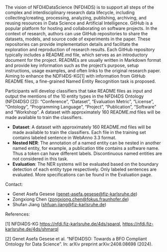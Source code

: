 The vision of NFDI4DataScience (NFDI4DS) is to support all steps of the complex and interdisciplinary research data lifecycle, including collecting/creating, processing, analyzing, publishing, archiving, and reusing resources in Data Science and Artificial Intelligence. GitHub is a popular platform for hosting and collaborating on software projects. In the context of research, authors can use GitHub repositories to share the datasets, models, and source code of experiments in the paper. These repositories can provide implementation details and facilitate the exploration and reproduction of research results. Each GitHub repository typically includes a README.md file, which serves as an introductory document for the project. READMEs are usually written in Markdown format and provide key information such as the project’s purpose, setup instructions, usage examples, and often links to the original research paper. Aiming to enhance the NDFI4DS-KG[1] with information from GitHub README files, a fine-grained Named Entity Recognition task is proposed.

Participants will develop classifiers that take README files as input and output the mentions of the 10 entity types in the NFDI4DS Ontology (NFDI4DSO [2]): “Conference”, “Dataset”, “Evaluation Metric”, “License”, “Ontology”, “Programming Language”, “Project”, “Publication”, “Software” and ”Workshop”. A dataset with approximately 160 README.md files will be made available to train the classifiers.
* **Dataset**:  A dataset with approximately 160 README.md files will be made available to train the classifiers. Each file in the training set contains labeled sentence in WebAnno 3.3 format. 
* **Nested NER**: The annotation of a named entity can be nested in another named entity, for example, a publication title contains a software name. Thus a token can have different labels. Discontinuous named entities are not considered in this task.
* **Evaluation**: The NER systems will be evaluated based on the boundary detection of each entity type respectively. Only labeled sentences are evaluated. More specifications can be found in the Evaluation page.

Contact:
* Genet Asefa Gesese (genet-asefa.gesese@fiz-karlsruhe.de) 
* Zongxiong Chen (zongxiong.chen@fokus.fraunhofer.de)
* Shufan Jiang (shfuan.jiang@fiz-karlsruhe.de)

References:

[1] NFDI4DS-KG https://nfdi.fiz-karlsruhe.de/4ds/sparql, https://nfdi.fiz-karlsruhe.de/4ds/shmarql

[2] Genet Asefa Gesese et al. “NFDI4DSO: Towards a BFO Compliant Ontology for Data Science”. In: arXiv preprint arXiv:2408.08698 (2024).